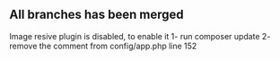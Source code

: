 ## All branches has been merged

Image resive plugin is disabled, to enable it
1- run composer update
2- remove the comment from config/app.php line 152

